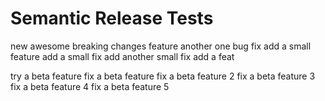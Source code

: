 # Semantic Release Tests

new awesome breaking changes feature
another one
bug fix
add a small feature
add a small fix
add another small fix
add a feat

try a beta feature
fix a beta feature
fix a beta feature 2
fix a beta feature 3
fix a beta feature 4
fix a beta feature 5